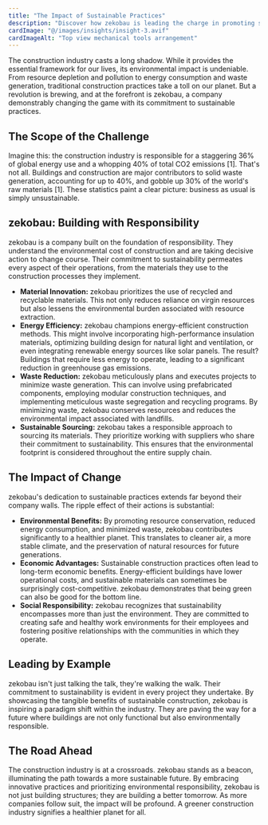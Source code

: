 ```yaml
---
title: "The Impact of Sustainable Practices"
description: "Discover how zekobau is leading the charge in promoting sustainability within the construction industry"
cardImage: "@/images/insights/insight-3.avif"
cardImageAlt: "Top view mechanical tools arrangement"
---
```


The construction industry casts a long shadow. While it provides the essential framework for our lives, its environmental impact is undeniable. From resource depletion and pollution to energy consumption and waste generation, traditional construction practices take a toll on our planet. But a revolution is brewing, and at the forefront is zekobau, a company demonstrably changing the game with its commitment to sustainable practices.

## The Scope of the Challenge

Imagine this: the construction industry is responsible for a staggering 36% of global energy use and a whopping 40% of total CO2 emissions [1]. That's not all. Buildings and construction are major contributors to solid waste generation, accounting for up to 40%, and gobble up 30% of the world's raw materials [1]. These statistics paint a clear picture: business as usual is simply unsustainable.

## zekobau: Building with Responsibility

zekobau is a company built on the foundation of responsibility. They understand the environmental cost of construction and are taking decisive action to change course. Their commitment to sustainability permeates every aspect of their operations, from the materials they use to the construction processes they implement.

- **Material Innovation:** zekobau prioritizes the use of recycled and recyclable materials. This not only reduces reliance on virgin resources but also lessens the environmental burden associated with resource extraction.
- **Energy Efficiency:** zekobau champions energy-efficient construction methods. This might involve incorporating high-performance insulation materials, optimizing building design for natural light and ventilation, or even integrating renewable energy sources like solar panels. The result? Buildings that require less energy to operate, leading to a significant reduction in greenhouse gas emissions.
- **Waste Reduction:** zekobau meticulously plans and executes projects to minimize waste generation. This can involve using prefabricated components, employing modular construction techniques, and implementing meticulous waste segregation and recycling programs. By minimizing waste, zekobau conserves resources and reduces the environmental impact associated with landfills.
- **Sustainable Sourcing:** zekobau takes a responsible approach to sourcing its materials. They prioritize working with suppliers who share their commitment to sustainability. This ensures that the environmental footprint is considered throughout the entire supply chain.

## The Impact of Change

zekobau's dedication to sustainable practices extends far beyond their company walls. The ripple effect of their actions is substantial:

- **Environmental Benefits:** By promoting resource conservation, reduced energy consumption, and minimized waste, zekobau contributes significantly to a healthier planet. This translates to cleaner air, a more stable climate, and the preservation of natural resources for future generations.
- **Economic Advantages:** Sustainable construction practices often lead to long-term economic benefits. Energy-efficient buildings have lower operational costs, and sustainable materials can sometimes be surprisingly cost-competitive. zekobau demonstrates that being green can also be good for the bottom line.
- **Social Responsibility:** zekobau recognizes that sustainability encompasses more than just the environment. They are committed to creating safe and healthy work environments for their employees and fostering positive relationships with the communities in which they operate.

## Leading by Example

zekobau isn't just talking the talk, they're walking the walk. Their commitment to sustainability is evident in every project they undertake. By showcasing the tangible benefits of sustainable construction, zekobau is inspiring a paradigm shift within the industry. They are paving the way for a future where buildings are not only functional but also environmentally responsible.

## The Road Ahead

The construction industry is at a crossroads. zekobau stands as a beacon, illuminating the path towards a more sustainable future. By embracing innovative practices and prioritizing environmental responsibility, zekobau is not just building structures; they are building a better tomorrow. As more companies follow suit, the impact will be profound. A greener construction industry signifies a healthier planet for all.
